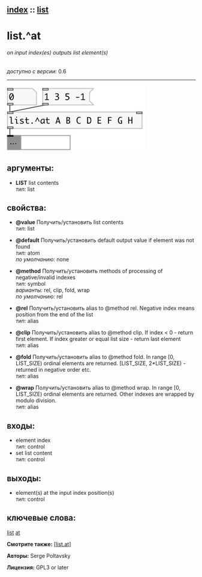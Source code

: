 [index](index.html) :: [list](category_list.html)
---

# list.^at

###### on input index(es) outputs list element(s)

*доступно с версии:* 0.6

---




[![example](../examples/img/list.%5Eat.jpg)](../examples/pd/list.%5Eat.pd)



## аргументы:

* **LIST**
list contents<br>
_тип:_ list<br>





## свойства:

* **@value** 
Получить/установить list contents<br>
_тип:_ list<br>

* **@default** 
Получить/установить default output value if element was not found<br>
_тип:_ atom<br>
_по умолчанию:_ none<br>

* **@method** 
Получить/установить methods of processing of negative/invalid indexes<br>
_тип:_ symbol<br>
_варианты:_ rel, clip, fold, wrap<br>
_по умолчанию:_ rel<br>

* **@rel** 
Получить/установить alias to @method rel. Negative index means position from the end of the list<br>
_тип:_ alias<br>

* **@clip** 
Получить/установить alias to @method clip. If index &lt; 0 - return first element. If index greater or
equal list size - return last element<br>
_тип:_ alias<br>

* **@fold** 
Получить/установить alias to @method fold. In range [0, LIST_SIZE) ordinal elements are returned.
[LIST_SIZE, 2*LIST_SIZE) - returned in negative order etc.<br>
_тип:_ alias<br>

* **@wrap** 
Получить/установить alias to @method wrap. In range [0, LIST_SIZE) ordinal elements are returned.
Other indexes are wrapped by modulo division.<br>
_тип:_ alias<br>



## входы:

* element index<br>
_тип:_ control
* set list content<br>
_тип:_ control



## выходы:

* element(s) at the input index position(s)<br>
_тип:_ control



## ключевые слова:

[list](keywords/list.html)
[at](keywords/at.html)



**Смотрите также:**
[\[list.at\]](list.at.html)




**Авторы:** Serge Poltavsky




**Лицензия:** GPL3 or later





